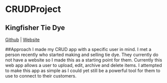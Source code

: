 # CRUDProject
## Kingfisher Tie Dye
[Github](https://github.com/IntuitiveHarmony/CRUDProject) | [Website](https://enigmatic-peak-99507.herokuapp.com/archives)

##Approach
I made my CRUD app with a specific user in mind.  I met a person recently who started making and selling tie dye.  They currently do not have a website so I made this as a starting point for them.  Currently this web app allows a user to upload, edit, archive and delete items.  I attempted to make this app as simple as I could yet still be a powerful tool for them to use to connect to their customers.   
